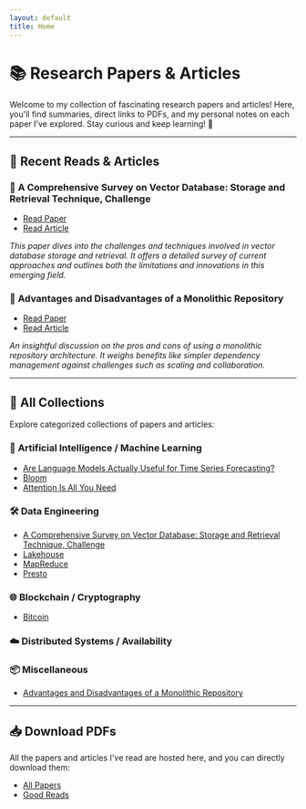 ```yaml
---
layout: default
title: Home
---
```


# 📚 Research Papers & Articles

Welcome to my collection of fascinating research papers and articles! Here, you'll find summaries, direct links to PDFs, and my personal notes on each paper I've explored. Stay curious and keep learning! 🌟

---

## 🧠 **Recent Reads & Articles**

### 📄 **A Comprehensive Survey on Vector Database: Storage and Retrieval Technique, Challenge**
   - [Read Paper](./material/papers/Data-Engineering/A-Comprehensive-Survey-on-Vector-Database_Storage-and-Retrieval-Technique-Challenge.pdf)
   - [Read Article](./_posts/2024-07-04-comprehensive-survey-on-vector-database.md)

   _This paper dives into the challenges and techniques involved in vector database storage and retrieval. It offers a detailed survey of current approaches and outlines both the limitations and innovations in this emerging field._

### 📝 **Advantages and Disadvantages of a Monolithic Repository**
   - [Read Paper](./material/papers/Misc/Advantage-and-Disadvantages-of-a-Monolithic-Repository.pdf)
   - [Read Article](./_posts/2024-09-08-advantages-disadvantages-monolithic-repo.md)

   _An insightful discussion on the pros and cons of using a monolithic repository architecture. It weighs benefits like simpler dependency management against challenges such as scaling and collaboration._

---

## 📑 **All Collections**
Explore categorized collections of papers and articles:

### 🔬 **Artificial Intelligence / Machine Learning**
- [Are Language Models Actually Useful for Time Series Forecasting?](./material/papers/AI/Are%20Language%20Models%20Actually%20Useful%20for%20Time%20Series%20Forecasting.pdf)
- [Bloom](./material/papers/AI/Bloom.pdf)
- [Attention Is All You Need](./material/papers/AI/Attention-Is-All-You-Need.pdf)


### 🛠 **Data Engineering**
- [A Comprehensive Survey on Vector Database: Storage and Retrieval Technique, Challenge](./material/papers/Data-Engineering/A-Comprehensive-Survey-on-Vector-Database_Storage-and-Retrieval-Technique-Challenge.pdf)
- [Lakehouse](./material/papers/Data-Engineering/Lakehouse.pdf)
- [MapReduce](./material/papers/Data-Engineering/MapReduce.pdf)
- [Presto](./material/papers/Data-Engineering/Presto.pdf)

### 🌐 **Blockchain / Cryptography**
- [Bitcoin](./material/papers/WEB3/Bitcoin.pdf)

### ☁️ **Distributed Systems / Availability**

### 📦 **Miscellaneous**
- [Advantages and Disadvantages of a Monolithic Repository](./material/papers/Misc/Advantage-and-Disadvantages-of-a-Monolithic-Repository.pdf)

---

## 📥 **Download PDFs**
All the papers and articles I've read are hosted here, and you can directly download them:

- [All Papers](./material/papers)
- [Good Reads](./material/goodreads)